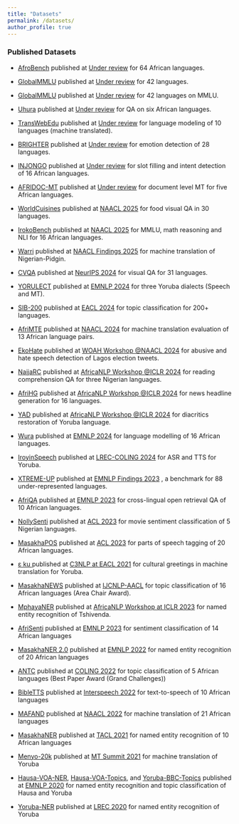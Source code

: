 ```yaml
---
title: "Datasets"
permalink: /datasets/
author_profile: true
---
```



### Published Datasets

* [AfroBench](https://mcgill-nlp.github.io/AfroBench/) published at [Under review](https://arxiv.org/abs/2311.07978) for 64 African languages.

* [GlobalMMLU](https://huggingface.co/datasets/CohereLabs/Global-MMLU) published at [Under review](https://arxiv.org/abs/2412.03304) for 42 languages.

* [GlobalMMLU](https://huggingface.co/datasets/CohereLabs/Global-MMLU) published at [Under review](https://arxiv.org/abs/2412.03304) for 42 languages on MMLU.


* [Uhura](https://huggingface.co/collections/masakhane/uhura-67437a82ed93f631f5e02b63) published at [Under review](https://arxiv.org/abs/2412.00948) for QA on six African languages.

* [TransWebEdu](https://huggingface.co/datasets/britllm/TransWebEdu) published at [Under review](https://arxiv.org/abs/2502.13252) for language modeling of 10 languages (machine translated). 

  
* [BRIGHTER](https://brighter-dataset.github.io/) published at [Under review](https://arxiv.org/abs/2502.11926) for emotion detection of 28 languages. 
  
* [INJONGO](https://github.com/masakhane-io/masakhane-nlu/tree/main/InjongoIntent) published at [Under review](https://arxiv.org/abs/2502.09814) for slot filling and intent detection of 16 African languages. 


* [AFRIDOC-MT](https://huggingface.co/datasets/masakhane/AfriDocMT) published at [Under review](https://arxiv.org/abs/2501.06374) for document level MT for five African languages.

* [WorldCuisines](https://huggingface.co/datasets/worldcuisines/vqa) published at [NAACL 2025](https://aclanthology.org/2025.naacl-long.167/) for food visual QA in 30 languages.

* [IrokoBench](https://huggingface.co/collections/masakhane/irokobench-665a21b6d4714ed3f81af3b1) published at [NAACL 2025](https://aclanthology.org/2025.naacl-long.139/) for MMLU, math reasoning and NLI for 16 African languages.

* [Warri](https://github.com/McGill-NLP/Naija-representation-in-LLMs) published at [NAACL Findings 2025](https://aclanthology.org/2025.findings-naacl.85/) for machine translation of Nigerian-Pidgin. 
  
* [CVQA](https://cvqa-benchmark.org/) published at [NeurIPS 2024](https://proceedings.neurips.cc/paper_files/paper/2024/file/1568882ba1a50316e87852542523739c-Paper-Datasets_and_Benchmarks_Track.pdf) for visual QA for 31 languages. 

* [YORULECT](https://github.com/orevaahia/yorulect) published at [EMNLP 2024](https://aclanthology.org/2024.emnlp-main.251/) for three Yoruba dialects (Speech and MT).

* [SIB-200](https://huggingface.co/datasets/Davlan/sib200) published at [EACL 2024](https://aclanthology.org/2024.eacl-long.14/) for topic classification for 200+ languages.

* [AfriMTE](https://github.com/masakhane-io/africomet) published at [NAACL 2024](https://aclanthology.org/2024.naacl-long.334/) for machine translation evaluation of 13 African language pairs.


* [EkoHate](https://github.com/befittingcrown/EkoHate) published at [WOAH Workshop @NAACL 2024](https://aclanthology.org/2024.woah-1.3/) for abusive and hate speech detection of Lagos election tweets.

* [NaijaRC](https://huggingface.co/datasets/Davlan/NaijaRC) published at [AfricaNLP Workshop @ICLR 2024](https://arxiv.org/abs/2308.09768) for reading comprehension QA for three Nigerian languages.

* [AfriHG](https://github.com/dadelani/AfriHG) published at [AfricaNLP Workshop @ICLR 2024](https://arxiv.org/abs/2412.20223) for news headline generation for 16 languages.

* [YAD](https://github.com/ajesujoba/YAD) published at [AfricaNLP Workshop @ICLR 2024](https://arxiv.org/abs/2412.20218) for diacritics restoration of Yoruba language.

* [Wura](https://huggingface.co/datasets/castorini/wura) published at [EMNLP 2024](https://aclanthology.org/2023.emnlp-main.11/) for language modelling of 16 African languages.
  
* [IroyinSpeech](https://huggingface.co/yo-speech) published at [LREC-COLING 2024](https://aclanthology.org/2024.lrec-main.812/) for ASR and TTS for Yoruba. 

* [XTREME-UP](https://github.com/google-research/xtreme-up) published at [EMNLP Findings 2023](https://aclanthology.org/2023.findings-emnlp.125/) , a benchmark for 88 under-represented languages.
  
* [AfriQA](https://huggingface.co/datasets/masakhane/afriqa) published at [EMNLP 2023](https://aclanthology.org/2023.findings-emnlp.997/) for cross-lingual open retrieval QA of 10 African languages.

* [NollySenti](https://huggingface.co/datasets/Davlan/nollysenti) published at [ACL 2023](https://aclanthology.org/2023.acl-short.85/) for movie sentiment classification of 5 Nigerian languages.
  
* [MasakhaPOS](https://huggingface.co/datasets/masakhane/masakhapos) published at [ACL 2023](https://aclanthology.org/2023.acl-long.609/) for parts of speech tagging of 20 African languages.

* [ε ku <MASK>](https://github.com/ajesujoba/yoruba_greetings/tree/main/data) published at [C3NLP at EACL 2021](https://aclanthology.org/2023.c3nlp-1.1/) for cultural greetings in machine translation for Yoruba.

* [MasakhaNEWS](https://github.com/rendanim/MphayaNER) published at [IJCNLP-AACL](https://aclanthology.org/2023.ijcnlp-main.10/) for topic classification of 16 African languages (Area Chair Award). 

* [MphayaNER](https://github.com/rendanim/MphayaNER) published at [AfricaNLP Workshop at ICLR 2023](https://arxiv.org/abs/2304.03952) for named entity recognition of Tshivenda. 

* [AfriSenti](https://huggingface.co/datasets/shmuhammad/AfriSenti-twitter-sentiment) published at [EMNLP 2023](https://aclanthology.org/2023.emnlp-main.862/) for sentiment classification of 14 African languages
  
* [MasakhaNER 2.0](https://huggingface.co/datasets/masakhane/masakhaner2) published at [EMNLP 2022](https://aclanthology.org/2022.emnlp-main.298/) for named entity recognition of 20 African languages
  
* [ANTC](https://github.com/uds-lsv/afro-maft/tree/main/dataset/ANTC) published at [COLING 2022](https://aclanthology.org/2022.coling-1.382/) for topic classification of 5 African languages (Best Paper Award (Grand Challenges))

* [BibleTTS](https://www.openslr.org/129/) published at [Interspeech 2022](https://www.isca-archive.org/interspeech_2022/meyer22c_interspeech.html) for text-to-speech of 10 African languages

* [MAFAND](https://huggingface.co/datasets/masakhane/mafand) published at [NAACL 2022](https://aclanthology.org/2022.naacl-main.223/) for machine translation of 21 African languages
  
* [MasakhaNER](https://huggingface.co/datasets/masakhane/masakhaner) published at [TACL 2021](https://direct.mit.edu/tacl/article/doi/10.1162/tacl_a_00416/107614/MasakhaNER-Named-Entity-Recognition-for-African) for named entity recognition of 10 African languages

* [Menyo-20k](https://huggingface.co/datasets/UdS-LSV/menyo20k_mt) published at [MT Summit 2021](https://aclanthology.org/2021.mtsummit-research.6/) for machine translation of Yoruba

* [Hausa-VOA-NER](https://huggingface.co/datasets/UdS-LSV/hausa_voa_ner), [Hausa-VOA-Topics](https://huggingface.co/datasets/UdS-LSV/hausa_voa_topics), and [Yoruba-BBC-Topics](https://huggingface.co/datasets/UdS-LSV/yoruba_bbc_topics)  published at [EMNLP 2020](https://aclanthology.org/2020.emnlp-main.204/) for named entity recognition and topic classification of Hausa and Yoruba
  
* [Yoruba-NER](https://huggingface.co/datasets/ajesujoba/yoruba_gv_ner) published at [LREC 2020](https://aclanthology.org/2020.lrec-1.335/) for named entity recognition of Yoruba

